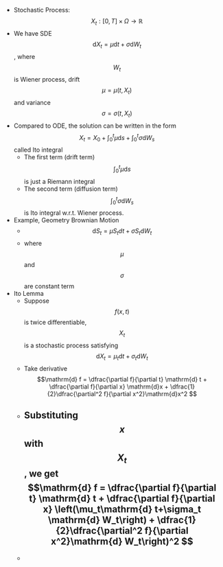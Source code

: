 - Stochastic Process: $$X_t: [0, T]\times \Omega\to \mathbb{R}$$
- We have SDE $$\mathrm{d}X_t = \mu \mathrm{d}t + \sigma \mathrm{d}W_t$$, where $$W_t$$ is Wiener process, drift $$\mu = \mu(t, X_t)$$ and variance $$\sigma = \sigma(t, X_t)$$
- Compared to ODE, the solution can be written in the form $$X_t = X_0 + \int_{0}^t \mu \mathrm{d}s+ \int_{0}^t\sigma \mathrm{d}W_s$$ called Ito integral
	- The first term (drift term) $$\int_0^t\mu \mathrm{d}s$$ is just a Riemann integral
	- The second term (diffusion term) $$\int_0^t\sigma \mathrm{d} W_s$$ is Ito integral w.r.t. Wiener process.
- Example, Geometry Brownian Motion
	- $$\mathrm{d}S_t = \mu S_tdt + \sigma S_t \mathrm{d}W_t$$
	- where $$\mu$$ and $$\sigma$$ are constant term
- Ito Lemma
	- Suppose $$f(x, t)$$ is twice differentiable, $$X_t$$ is a stochastic process satisfying $$\mathrm{d}X_t = \mu_t\mathrm{d} t+\sigma_t \mathrm{d} W_t$$
	- Take derivative $$\mathrm{d} f = \dfrac{\partial f}{\partial t} \mathrm{d} t + \dfrac{\partial f}{\partial x} \mathrm{d}x + \dfrac{1}{2}\dfrac{\partial^2 f}{\partial x^2}\mathrm{d}x^2 $$
	- Substituting $$x$$ with $$X_t$$, we get $$\mathrm{d} f = \dfrac{\partial f}{\partial t} \mathrm{d} t + \dfrac{\partial f}{\partial x} \left(\mu_t\mathrm{d} t+\sigma_t \mathrm{d} W_t\right) + \dfrac{1}{2}\dfrac{\partial^2 f}{\partial x^2}\mathrm{d} W_t\right)^2 $$
		-
	-